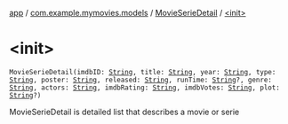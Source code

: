 [app](../../index.md) / [com.example.mymovies.models](../index.md) / [MovieSerieDetail](index.md) / [&lt;init&gt;](./-init-.md)

# &lt;init&gt;

`MovieSerieDetail(imdbID: `[`String`](https://kotlinlang.org/api/latest/jvm/stdlib/kotlin/-string/index.html)`, title: `[`String`](https://kotlinlang.org/api/latest/jvm/stdlib/kotlin/-string/index.html)`, year: `[`String`](https://kotlinlang.org/api/latest/jvm/stdlib/kotlin/-string/index.html)`, type: `[`String`](https://kotlinlang.org/api/latest/jvm/stdlib/kotlin/-string/index.html)`, poster: `[`String`](https://kotlinlang.org/api/latest/jvm/stdlib/kotlin/-string/index.html)`, released: `[`String`](https://kotlinlang.org/api/latest/jvm/stdlib/kotlin/-string/index.html)`, runTime: `[`String`](https://kotlinlang.org/api/latest/jvm/stdlib/kotlin/-string/index.html)`?, genre: `[`String`](https://kotlinlang.org/api/latest/jvm/stdlib/kotlin/-string/index.html)`, actors: `[`String`](https://kotlinlang.org/api/latest/jvm/stdlib/kotlin/-string/index.html)`, imdbRating: `[`String`](https://kotlinlang.org/api/latest/jvm/stdlib/kotlin/-string/index.html)`, imdbVotes: `[`String`](https://kotlinlang.org/api/latest/jvm/stdlib/kotlin/-string/index.html)`, plot: `[`String`](https://kotlinlang.org/api/latest/jvm/stdlib/kotlin/-string/index.html)`?)`

MovieSerieDetail is detailed list that describes a movie or serie

